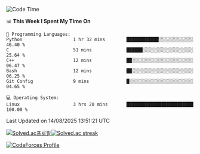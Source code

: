 
<!--START_SECTION:waka-->
![Code Time](http://img.shields.io/badge/Code%20Time-3%2C930%20hrs%2053%20mins-blue)

📊 **This Week I Spent My Time On** 

```text
💬 Programming Languages: 
Python                   1 hr 32 mins        ████████████░░░░░░░░░░░░░   46.40 % 
C                        51 mins             ██████░░░░░░░░░░░░░░░░░░░   25.64 % 
C++                      12 mins             ██░░░░░░░░░░░░░░░░░░░░░░░   06.47 % 
Bash                     12 mins             ██░░░░░░░░░░░░░░░░░░░░░░░   06.25 % 
Git Config               9 mins              █░░░░░░░░░░░░░░░░░░░░░░░░   04.65 % 

💻 Operating System: 
Linux                    3 hrs 20 mins       █████████████████████████   100.00 % 
```


 Last Updated on 14/08/2025 13:51:21 UTC
<!--END_SECTION:waka-->


[![Solved.ac프로필](http://mazassumnida.wtf/api/generate_badge?boj=hckim96)](https://solved.ac/hckim96)[![Solved.ac streak](http://mazandi.herokuapp.com/api?handle=hckim96&theme=dark)](https://solved.ac/hckim96)


[![CodeForces Profile](https://cf.leed.at?id=hckim96)](https://codeforces.com/profile/hckim96)

